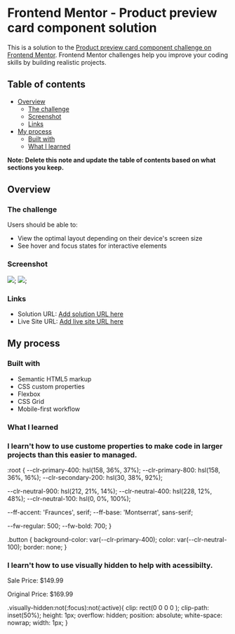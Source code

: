 # Frontend Mentor - Product preview card component solution

This is a solution to the [Product preview card component challenge on Frontend Mentor](https://www.frontendmentor.io/challenges/product-preview-card-component-GO7UmttRfa). Frontend Mentor challenges help you improve your coding skills by building realistic projects. 

## Table of contents

- [Overview](#overview)
  - [The challenge](#the-challenge)
  - [Screenshot](#screenshot)
  - [Links](#links)
- [My process](#my-process)
  - [Built with](#built-with)
  - [What I learned](#what-i-learned)


**Note: Delete this note and update the table of contents based on what sections you keep.**

## Overview

### The challenge

Users should be able to:

- View the optimal layout depending on their device's screen size
- See hover and focus states for interactive elements

### Screenshot

![](./images/Screenshot%20Desktop.png);
![](./images/image-product-mobile.jpg);

### Links

- Solution URL: [Add solution URL here](https://your-solution-url.com)
- Live Site URL: [Add live site URL here](https://your-live-site-url.com)

## My process

### Built with

- Semantic HTML5 markup
- CSS custom properties
- Flexbox
- CSS Grid
- Mobile-first workflow

### What I learned

### I learn't how to use custome properties to make code in larger projects than this easier to managed. 

:root {
  --clr-primary-400: hsl(158, 36%, 37%);
  --clr-primary-800: hsl(158, 36%, 16%);
  --clr-secondary-200: hsl(30, 38%, 92%);

  --clr-neutral-900: hsl(212, 21%, 14%);
  --clr-neutral-400: hsl(228, 12%, 48%);
  --clr-neutral-100: hsl(0, 0%, 100%);

  --ff-accent: 'Fraunces', serif;
  --ff-base: 'Montserrat', sans-serif;

  --fw-regular: 500;
  --fw-bold: 700;
}

.button {
  background-color: var(--clr-primary-400);
  color: var(--clr-neutral-100);
  border: none;
}

### I learn't how to use visually hidden to help with acessibilty. 

<div class="flex-group">
  <p class="product__sale-price">
    <span class="visually-hidden">Sale Price:</span>
    $149.99
  </p>
  <p class="product__original-price">
    <span class="visually-hidden">Original Price:</span>
    $169.99
  </p>
</div>

.visually-hidden:not(:focus):not(:active){
  clip: rect(0 0 0 0 );
  clip-path: inset(50%);
  height: 1px;
  overflow: hidden;
  position: absolute;
  white-space: nowrap;
  width: 1px;
}


